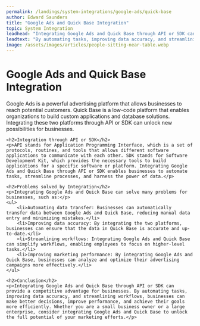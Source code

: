```yaml
---
permalink: /landings/system-integrations/google-ads/quick-base
author: Edward Saunders
title: "Google Ads and Quick Base Integration"
topic: System Integration
leadhead: "Integrating Google Ads and Quick Base through API or SDK can provide a competitive advantage for businesses"
leadtext: "By automating tasks, improving data accuracy, and streamlining workflows, businesses can make better decisions, improve performance, and achieve their goals more efficiently. Whether you are a small business owner or a large enterprise, consider integrating Google Ads and Quick Base to unlock the full potential of your marketing efforts."
image: /assets/images/articles/people-sitting-near-table.webp
---
```

<div class="arttext">	<h1>Google Ads and Quick Base Integration</h1>
	<p>Google Ads is a powerful advertising platform that allows businesses to reach potential customers. Quick Base is a low-code platform that enables organizations to build custom applications and database solutions. Integrating these two platforms through API or SDK can unlock new possibilities for businesses.</p>

	<h2>Integration through API or SDK</h2>
	<p>API stands for Application Programming Interface, which is a set of protocols, routines, and tools that allows different software applications to communicate with each other. SDK stands for Software Development Kit, which provides the necessary tools to build applications for a specific software or platform. Integrating Google Ads and Quick Base through API or SDK enables businesses to automate tasks, streamline processes, and harness the power of data.</p>

	<h2>Problems solved by Integration</h2>
	<p>Integrating Google Ads and Quick Base can solve many problems for businesses, such as:</p>
	<ul>
		<li>Automating data transfer: Businesses can automatically transfer data between Google Ads and Quick Base, reducing manual data entry and minimizing mistakes.</li>
		<li>Improving data accuracy: By integrating the two platforms, businesses can ensure that the data in Quick Base is accurate and up-to-date.</li>
		<li>Streamlining workflows: Integrating Google Ads and Quick Base can simplify workflows, enabling employees to focus on higher-level tasks.</li>
		<li>Improving marketing performance: By integrating Google Ads and Quick Base, businesses can analyze and optimize their advertising campaigns more effectively.</li>
	</ul>

	<h2>Conclusion</h2>
	<p>Integrating Google Ads and Quick Base through API or SDK can provide a competitive advantage for businesses. By automating tasks, improving data accuracy, and streamlining workflows, businesses can make better decisions, improve performance, and achieve their goals more efficiently. Whether you are a small business owner or a large enterprise, consider integrating Google Ads and Quick Base to unlock the full potential of your marketing efforts.</p>

</div>